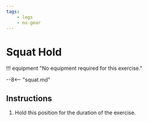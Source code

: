 ```yaml
---
tags:
    - legs
    - no-gear
---
```


#  Squat Hold

!!! equipment "No equipment required for this exercise."

--8<-- "squat.md"

## Instructions

1. Hold this position for the duration of the exercise.